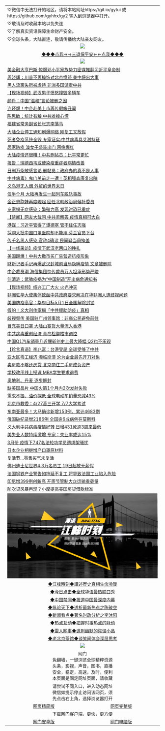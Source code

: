  <table>
<tr>
<td colspan="2" align=left>
♡微信中无法打开的地区，请将本站网址https://git.io/gytui 或 https://github.com/gyhhx/gy2 输入到浏览器中打开。 
 </td>
</tr>
 <tr>
 <td colspan="2" align=left>
♡敬请及时收藏本站以免失连
  <tr>
<td colspan="2" align=left>
♡了解真实资讯保障生命财产安全。
 </td>
   <tr>
<td colspan="2" align=left>
♡全球头条，大陆直连，敬请传播给大陆亲友网友。
 </td>
</tr>

</td>
 </tr>
  <tr>
    <td colspan="2" align=center><img src="https://github.com/gyhhx/image-upload/blob/master/3t%20(1).jpg"></td>
 </tr>
 <tr><td colspan="2" align="center"><a href="https://xfine.casa/oo.aspx?name=ogQuit&key=exgxucyqmkwgvwch&from=gy">◆◆◆点我→→三退保平安←←点我◆◆◆</a></td></tr>
  <tr>
    <td colspan="2" align=center><img src="https://cdn.jsdelivr.net/gh/gyoupiodf/im1/%E7%BD%91%E9%97%A8%E6%96%B0%E9%97%BB1.jpg"></td>
 </tr>

<tr><td colspan="2" align="left"><a href="https://xfine.casa/?name=c1156047&key=exgxucyqmkwgvwch&from=gy">美金融大亨巴斯 惊爆邓小平家族势力密谋推翻习近平皇帝制</a></td></tr>
<tr><td colspan="2" align="left"><a href="https://xfine.casa/?name=c1156093&key=exgxucyqmkwgvwch&from=gy">周晓辉：川普不再掩饰对北京愤怒 美中将出大事</a></td></tr>
<tr><td colspan="2" align="left"><a href="https://xfine.casa/?name=c1156044&key=exgxucyqmkwgvwch&from=gy">黑人流离失所被虐待 非洲多国谴责中共</a></td></tr>
<tr><td colspan="2" align="left"><a href="https://xfine.casa/?name=c1156091&key=exgxucyqmkwgvwch&from=gy">【现场视频】武汉男子愤怒撞毁多辆车</a></td></tr>
<tr><td colspan="2" align="left"><a href="https://xfine.casa/?name=c1156057&key=exgxucyqmkwgvwch&from=gy">颜丹：中国“温和”言论被删之因</a></td></tr>
<tr><td colspan="2" align="left"><a href="https://xfine.casa/?name=c1156051&key=exgxucyqmkwgvwch&from=gy">连环爆！中企赴美上市再传假帐丑闻</a></td></tr>
<tr><td colspan="2" align="left"><a href="https://xfine.casa/?name=c1156056&key=exgxucyqmkwgvwch&from=gy">陈思敏：统计有粮 中共难掩心慌</a></td></tr>
<tr><td colspan="2" align="left"><a href="https://xfine.casa/?name=c1156045&key=exgxucyqmkwgvwch&from=gy">福建省常务副省长张志南落马</a></td></tr>
<tr><td colspan="2" align="left"><a href="https://xfine.casa/?name=c1156073&key=exgxucyqmkwgvwch&from=gy">大陆企业停工通知刷爆网络 刚复工又放假</a></td></tr>
<tr><td colspan="2" align="left"><a href="https://xfine.casa/?name=c1156058&key=exgxucyqmkwgvwch&from=gy">死者免疫系统全毁 专家证实:中共病毒具艾滋特征</a></td></tr>
<tr><td colspan="2" align="left"><a href="https://xfine.casa/?name=c1156055&key=exgxucyqmkwgvwch&from=gy">居家防疫 澳女子盛装出门 网络爆红</a></td></tr>
<tr><td colspan="2" align="left"><a href="https://xfine.casa/?name=c1156068&key=exgxucyqmkwgvwch&from=gy">大陆疫情还很糟！中共删帖员：比平常更忙</a></td></tr>
<tr><td colspan="2" align="left"><a href="https://xfine.casa/?name=c1156046&key=exgxucyqmkwgvwch&from=gy">报告：瑞德西韦或使染疫重症者病情改善</a></td></tr>
<tr><td colspan="2" align="left"><a href="https://xfine.casa/?name=c1156059&key=exgxucyqmkwgvwch&from=gy">日删万条敏感言论 删帖员：政府办的真不是人事</a></td></tr>
<tr><td colspan="2" align="left"><a href="https://xfine.casa/?name=c1156050&key=exgxucyqmkwgvwch&from=gy">中共病毒》鬼门关前走一遭！英相强森康复出院</a></td></tr>
<tr><td colspan="2" align="left"><a href="https://xfine.casa/?name=c1156085&key=exgxucyqmkwgvwch&from=gy">义乌港无人烟 外贸的世界末日</a></td></tr>
<tr><td colspan="2" align="left"><a href="https://xfine.casa/?name=c1156086&key=exgxucyqmkwgvwch&from=gy">仅半个月 大陆再发生一起列车脱轨事故</a></td></tr>
<tr><td colspan="2" align="left"><a href="https://xfine.casa/?name=c1156079&key=exgxucyqmkwgvwch&from=gy">金正恩胞妹再度崛起 回任北韩政治局候补委员</a></td></tr>
<tr><td colspan="2" align="left"><a href="https://xfine.casa/?name=c1156071&key=exgxucyqmkwgvwch&from=gy">专家揭无症感染：繁殖力高 发现时恐已重症</a></td></tr>
<tr><td colspan="2" align="left"><a href="https://xfine.casa/?name=c1156103&key=exgxucyqmkwgvwch&from=gy">【禁闻】网友大哉问 中共若解答 疫情真相可大白</a></td></tr>
<tr><td colspan="2" align="left"><a href="https://xfine.casa/?name=c1156100&key=exgxucyqmkwgvwch&from=gy">港媒：习近平管得了谭德塞 管不住任志强</a></td></tr>
<tr><td colspan="2" align="left"><a href="https://xfine.casa/?name=c1156049&key=exgxucyqmkwgvwch&from=gy">採购大批中国口罩医院却不能用 芬兰官员下台</a></td></tr>
<tr><td colspan="2" align="left"><a href="https://xfine.casa/?name=c1156072&key=exgxucyqmkwgvwch&from=gy">传千名黑人感染 官称4确诊 民间疑当局掩盖</a></td></tr>
<tr><td colspan="2" align="left"><a href="https://xfine.casa/?name=c1156070&key=exgxucyqmkwgvwch&from=gy">【一线采访】疫情下武汉老两口的挣扎</a></td></tr>
<tr><td colspan="2" align="left"><a href="https://xfine.casa/?name=c1156067&key=exgxucyqmkwgvwch&from=gy">美国踢爆！中共大撒币买广告营造抗疫形象</a></td></tr>
<tr><td colspan="2" align="left"><a href="https://xfine.casa/?name=c1156063&key=exgxucyqmkwgvwch&from=gy">财新记者手记再爆武汉封城前当局隐瞒疫情 文章被删除</a></td></tr>
<tr><td colspan="2" align="left"><a href="https://xfine.casa/?name=c1156096&key=exgxucyqmkwgvwch&from=gy">中企裁员潮 海信集团惊传裁员万人坦承形势严峻</a></td></tr>
<tr><td colspan="2" align="left"><a href="https://xfine.casa/?name=c1156102&key=exgxucyqmkwgvwch&from=gy">何清涟：武肺疫祸为“中国制造”开出病危通知书</a></td></tr>
<tr><td colspan="2" align="left"><a href="https://xfine.casa/?name=c1156101&key=exgxucyqmkwgvwch&from=gy">【现场视频】绍兴工厂大火 火光冲天</a></td></tr>
<tr><td colspan="2" align="left"><a href="https://xfine.casa/?name=c1156064&key=exgxucyqmkwgvwch&from=gy">非洲驻华大使集体致函中共政府要求解决在华非洲人遭歧视问题</a></td></tr>
<tr><td colspan="2" align="left"><a href="https://xfine.casa/?name=c1156066&key=exgxucyqmkwgvwch&from=gy">美国防疫高官：华府目标5月1日全国解除封锁</a></td></tr>
<tr><td colspan="2" align="left"><a href="https://xfine.casa/?name=c1156065&key=exgxucyqmkwgvwch&from=gy">假的！义大利作家揭「中共援助防疫」真相</a></td></tr>
<tr><td colspan="2" align="left"><a href="https://xfine.casa/?name=c1156074&key=exgxucyqmkwgvwch&from=gy">歧视频传 美国驻广州领事馆：非裔公民避免前往</a></td></tr>
<tr><td colspan="2" align="left"><a href="https://xfine.casa/?name=c1156092&key=exgxucyqmkwgvwch&from=gy">冒充美日口罩 大陆山寨货大量流入香港</a></td></tr>
<tr><td colspan="2" align="left"><a href="https://xfine.casa/?name=c1156095&key=exgxucyqmkwgvwch&from=gy">中共病毒重创经济 青岛松绑楼市调控</a></td></tr>
<tr><td colspan="2" align="left"><a href="https://xfine.casa/?name=c1156062&key=exgxucyqmkwgvwch&from=gy">中国Q1汽车销量几近腰斩创史上最大降幅 Q2也不乐观</a></td></tr>
<tr><td colspan="2" align="left"><a href="https://xfine.casa/?name=c1156089&key=exgxucyqmkwgvwch&from=gy">【珍言真语】李兆富：台港受屈 全球受够了中共</a></td></tr>
<tr><td colspan="2" align="left"><a href="https://xfine.casa/?name=c1156084&key=exgxucyqmkwgvwch&from=gy">亚太区零工经济 濒临崩溃 沦为企业最先开刀对象</a></td></tr>
<tr><td colspan="2" align="left"><a href="https://xfine.casa/?name=c1156094&key=exgxucyqmkwgvwch&from=gy">卖房款不够还房贷 北京商住二手房成负资产</a></td></tr>
<tr><td colspan="2" align="left"><a href="https://xfine.casa/?name=c1156082&key=exgxucyqmkwgvwch&from=gy">学校改用线上授课 MBA学生要求退费</a></td></tr>
<tr><td colspan="2" align="left"><a href="https://xfine.casa/?name=c1156083&key=exgxucyqmkwgvwch&from=gy">奥地利、丹麦 逐步解封</a></td></tr>
<tr><td colspan="2" align="left"><a href="https://xfine.casa/?name=c1156060&key=exgxucyqmkwgvwch&from=gy">缺美国晶片 中国火箭1个月内2次发射失败</a></td></tr>
<tr><td colspan="2" align="left"><a href="https://xfine.casa/?name=c1156098&key=exgxucyqmkwgvwch&from=gy">需求不振、油价探低 全球电动车销量恐减43%</a></td></tr>
<tr><td colspan="2" align="left"><a href="https://xfine.casa/?name=c1156075&key=exgxucyqmkwgvwch&from=gy">北京市教委：4/27高三开学 7/7大学考试</a></td></tr>
<tr><td colspan="2" align="left"><a href="https://xfine.casa/?name=c1156078&key=exgxucyqmkwgvwch&from=gy">东南亚最多！大马确诊新增153例、累计4683例</a></td></tr>
<tr><td colspan="2" align="left"><a href="https://xfine.casa/?name=c1156076&key=exgxucyqmkwgvwch&from=gy">俄国破纪录增2186例 全国逾6成病例在莫斯科</a></td></tr>
<tr><td colspan="2" align="left"><a href="https://xfine.casa/?name=c1156081&key=exgxucyqmkwgvwch&from=gy">义大利中共病毒疫情好转 日增431死逾3周来最低</a></td></tr>
<tr><td colspan="2" align="left"><a href="https://xfine.casa/?name=c1156087&key=exgxucyqmkwgvwch&from=gy">美失业人数持续激增 专家：失业率或达15%</a></td></tr>
<tr><td colspan="2" align="left"><a href="https://xfine.casa/?name=c1156090&key=exgxucyqmkwgvwch&from=gy">3月份 疫情下747名法轮功学员遭绑架骚扰</a></td></tr>
<tr><td colspan="2" align="left"><a href="https://xfine.casa/?name=c1156097&key=exgxucyqmkwgvwch&from=gy">日本企业相继增产口罩原材料</a></td></tr>
<tr><td colspan="2" align="left"><a href="https://xfine.casa/?name=c1156088&key=exgxucyqmkwgvwch&from=gy">复活节…零售买气未复活</a></td></tr>
<tr><td colspan="2" align="left"><a href="https://xfine.casa/?name=c1156061&key=exgxucyqmkwgvwch&from=gy">佛州迪士尼世界4.3万名员工 19日起放无薪假</a></td></tr>
<tr><td colspan="2" align="left"><a href="https://xfine.casa/?name=c1156080&key=exgxucyqmkwgvwch&from=gy">法国钢铁产业警告如拖延不复工 将导致法国工业陷入危险</a></td></tr>
<tr><td colspan="2" align="left"><a href="https://xfine.casa/?name=c1156077&key=exgxucyqmkwgvwch&from=gy">印尼增399例创新高 开斋节管制大众运输乘载量</a></td></tr>
<tr><td colspan="2" align="left"><a href="https://xfine.casa/?name=c1156048&key=exgxucyqmkwgvwch&from=gy">防次贷风暴再现？小摩提高美国房贷借款标准</a></td></tr>


 <tr>
   <td colspan="2" align=center><img src="https://github.com/gyoupiodf/im1/blob/master/jf-1.jpg"></td>
  </tr>
   <tr>
   <td colspan="2" align=center> 
<a href="https://xfine.casa/oo.aspx?name=c922850&key=exgxucyqmkwgvwch&from=gy&tag=9877">◆江峰時刻◆講述歷史真相生命冷暖</a><br/>
    </td>
  </tr>
   <tr>
   <td colspan="2" align=center> 
<a href="https://xfine.casa/oo.aspx?name=c816850&key=exgxucyqmkwgvwch&from=gy&tag=9877">◆今日点击◆全球华语最热脱口秀</a><br/>
    </td>
  </tr>
  <tr>
  <td colspan="2" align=center>
<a href="https://xfine.casa/oo.aspx?name=c816860&key=exgxucyqmkwgvwch&from=gy&tag=99733110">◆中国禁闻◆报道中国最深度内幕</a><br/>
   </tr>
  <tr>
     <td colspan="2" align=center>
<a href="https://xfine.casa/oo.aspx?name=c816855&key=exgxucyqmkwgvwch&from=gy&tag=997110">◆纵论天下◆透析最新热点之陈破空</a><br/>
   </tr>
   <tr>
      <td colspan="2" align=center>
<a href="https://xfine.casa/oo.aspx?name=c838308&key=exgxucyqmkwgvwch&from=gy&tag=9973110">◆新闻看点◆著名时政分析之李沐阳</a><br/>
   </tr>
   <tr>
     <td colspan="2" align=center>
<a href="https://xfine.casa/oo.aspx?name=c816852&key=exgxucyqmkwgvwch&from=gy&tag=9733110">◆热点互动◆把握时事热点的脉动</a><br/>
   </tr>
   <tr>
      <td colspan="2" align=center>
<a href="https://xfine.casa/oo.aspx?name=c816694&key=exgxucyqmkwgvwch&from=gy&tag=93310">◆雷人网事◆讽刺幽默的诙谐小品</a><br/>
   </tr>
   <tr>
    <td colspan="2" align=center>
<a href="https://xfine.casa/oo.aspx?name=c816650&key=exgxucyqmkwgvwch&from=gy&tag=9973110">◆老北京茶馆◆谈笑间体会深层思考</a><br/>
   </tr>
 <tr>
    <td colspan="2" align="center"><img src="https://gitlab.com/ogate2/up/raw/master/_/oGate65.jpg"/></td>
  </tr>
  <tr>
    <td colspan="2" align="center">网门<br/>免翻墙，一键浏览全球精粹资源<br/>头条，影视，声音，图书，直播<br/>安全，稳定，高速，及时，便利<br/>本页面是固定网址页面，请收藏</td>
  <tr>
  <tr>
    <td colspan="2" align="center">请尝试不同入口，进入动态网址<br/>微信如提示停止访问该网页，须<br/>先点击右上角，选择浏览器打开</td>
  <tr>  
  <tr>
    <td align="center"><a href="https://gitcdn.xyz/repo/otiny/up/master/show002.htm">网页精简版</a></td>
    <td align="center"><a href="https://gitcdn.xyz/repo/otiny/up/master/show001.htm">网页完整版</a></td>
  </tr>
  <tr>
    <td colspan="2" align="center">下载网门客户端，更快，更方便</td>
  <tr>
  <tr>
    <td align="center"><a href="https://raw.githubusercontent.com/opipe/up/master/oGatea.apk">网门安卓版</a></td>
    <td align="center"><a href="https://raw.githubusercontent.com/opipe/up/master/oGate.zip">网门电脑版</a></td>
  </tr>
</table>
